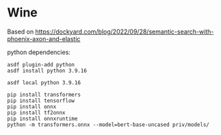 # Wine

Based on https://dockyard.com/blog/2022/09/28/semantic-search-with-phoenix-axon-and-elastic

python dependencies:

```
asdf plugin-add python
asdf install python 3.9.16

asdf local python 3.9.16

pip install transformers
pip install tensorflow
pip install onnx
pip install tf2onnx
pip install onnxruntime
python -m transformers.onnx --model=bert-base-uncased priv/models/

```